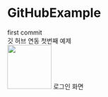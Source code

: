 # GitHubExample
first commit\
깃 허브 연동 첫번째 예제\
<img src = "https://user-images.githubusercontent.com/73328163/109750895-a2f9a700-7c20-11eb-9973-97c11bdd4c04.jpg" width="100">
로그인 화면
